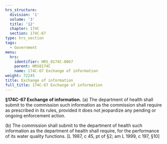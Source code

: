 ```yaml
---
hrs_structure:
  division: '1'
  volume: '3'
  title: '12'
  chapter: 174C
  section: 174C-67
type: hrs_section
tags:
  - Government
menu:
  hrs:
    identifier: HRS_0174C-0067
    parent: HRS0174C
    name: 174C-67 Exchange of information
weight: 72245
title: Exchange of information
full_title: 174C-67 Exchange of information
---
```

**§174C-67 Exchange of information.** (a) The department of health shall submit to the commission such information as the commission shall require as prescribed in its rules, provided it does not jeopardize any pending or ongoing enforcement action.

(b) The commission shall submit to the department of health such information as the department of health shall require, for the performance of its water quality functions. [L 1987, c 45, pt of §2; am L 1999, c 197, §10]